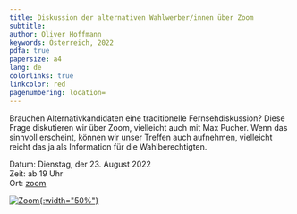 ```yaml
---
title: Diskussion der alternativen Wahlwerber/innen über Zoom
subtitle: 
author: Oliver Hoffmann
keywords: Österreich, 2022
pdfa: true
papersize: a4
lang: de
colorlinks: true
linkcolor: red
pagenumbering: location=
---
```


Brauchen Alternativkandidaten eine traditionelle Fernsehdiskussion?
Diese Frage diskutieren wir über Zoom,
vielleicht auch mit Max Pucher.
Wenn das sinnvoll erscheint, können wir unser Treffen auch aufnehmen,
vielleicht reicht das ja als Information für die Wahlberechtigten.

Datum: Dienstag, der 23. August 2022  
Zeit: ab 19 Uhr  
Ort: [zoom](https://us05web.zoom.us/j/2363986464?pwd=UFdjUFRYMzljc3ZjNWkzZkg2RXIyQT09)  

[![Zoom](https://res.cloudinary.com/ontore/image/upload/c_scale,fl_any_format.sanitize,h_200,w_200/v1660730921/2022-08-17-zoom_z0rby9.svg){:width="50%"}](https://us05web.zoom.us/j/2363986464?pwd=UFdjUFRYMzljc3ZjNWkzZkg2RXIyQT09)
